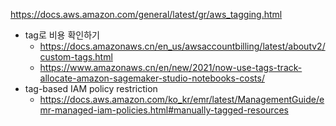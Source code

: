 https://docs.aws.amazon.com/general/latest/gr/aws_tagging.html
- tag로 비용 확인하기
  - https://docs.amazonaws.cn/en_us/awsaccountbilling/latest/aboutv2/custom-tags.html
  - https://www.amazonaws.cn/en/new/2021/now-use-tags-track-allocate-amazon-sagemaker-studio-notebooks-costs/
- tag-based IAM policy restriction
  - https://docs.aws.amazon.com/ko_kr/emr/latest/ManagementGuide/emr-managed-iam-policies.html#manually-tagged-resources